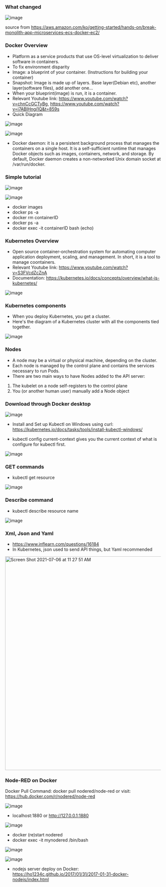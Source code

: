 ### What changed

![image](https://user-images.githubusercontent.com/56851781/124829190-4697f280-df46-11eb-9278-2aff17243b90.png)

source from https://aws.amazon.com/ko/getting-started/hands-on/break-monolith-app-microservices-ecs-docker-ec2/


### Docker Overview

* Platform as a service products that use OS-level virtualization to deliver software in containers.
* To fix environment disparity
* Image: a blueprint of your container. (Instructions for building your container)
* Snapshot: Image is made up of layers. Base layer(Debian etc), another layer(software files), add another one...
* When your blueprint(image) is run, it is a container.
* Relevant Youtube link: https://www.youtube.com/watch?v=chnCcGCTyBg, https://www.youtube.com/watch?v=i7ABlHngi1Q&t=859s
* Quick Diagram

![image](https://user-images.githubusercontent.com/56851781/126387770-8a264adf-d2e7-4389-a6ff-13df973c5ac7.png)


![image](https://user-images.githubusercontent.com/56851781/126391893-3a69174f-52dc-4e14-923e-872af10898bd.png)

* Docker daemon: it is a persistent background process that manages the containers on a single host. It is a self-sufficient runtime that manages Docker objects such as images, containers, network, and storage. By default, Docker daemon creates a non-networked Unix domain socket at /var/run/docker.


### Simple tutorial

![image](https://user-images.githubusercontent.com/56851781/124818095-98d21700-df38-11eb-87ff-0af2aa27bb92.png)

![image](https://user-images.githubusercontent.com/56851781/124816276-4ee83180-df36-11eb-9fb8-94ed30fae2c6.png)

* docker images
* docker ps -a
* docker rm containerID
* docker ps -a
* docker exec -it containerID bash  (echo)


### Kubernetes Overview

* Open source container-orchestration system for automating computer application deployment, scaling, and management. In short, it is a tool to manage coontainers.
* Relevant Youtube link: https://www.youtube.com/watch?v=S3FVcdZcZnA
* Documentation: https://kubernetes.io/docs/concepts/overview/what-is-kubernetes/

![image](https://user-images.githubusercontent.com/56851781/124295193-90d43a80-db26-11eb-94ef-03f990c9c13e.png)

### Kubernetes components
* When you deploy Kubernetes, you get a cluster.
* Here's the diagram of a Kubernetes cluster with all the components tied together.

![image](https://user-images.githubusercontent.com/56851781/124334240-791ba700-db64-11eb-9c9c-5d58acdb2ec8.png)

### Nodes
* A node may be a virtual or physical machine, depending on the cluster.
* Each node is managed by the control plane and contains the services necessary to run Pods.
* There are two main ways to have Nodes added to the API server:
1) The kubelet on a node self-registers to the control plane
2) You (or another human user) manually add a Node object


### Download through Docker desktop
![image](https://user-images.githubusercontent.com/56851781/124333701-052ccf00-db63-11eb-93a2-7782aa19732b.png)

* Install and Set up Kubectl on Windows using curl: https://kubernetes.io/docs/tasks/tools/install-kubectl-windows/

* kubectl config current-context gives you the current context of what is configure for kubectl first.

![image](https://user-images.githubusercontent.com/56851781/124334593-8e450580-db65-11eb-96c1-655d50e1916e.png)


### GET commands
* kubectl get resource

![image](https://user-images.githubusercontent.com/56851781/124336355-b7689480-db6b-11eb-9f82-f05ea8d124fe.png)


### Describe command
* kubectl describe resource name

![image](https://user-images.githubusercontent.com/56851781/124336734-1da1e700-db6d-11eb-9732-a051304881b1.png)


### Xml, Json and Yaml
* https://www.inflearn.com/questions/16184
* In Kubernetes, json used to send API things, but Yaml recommended

<img width="690" alt="Screen Shot 2021-07-06 at 11 27 51 AM" src="https://user-images.githubusercontent.com/56851781/124627135-4bc54680-de4d-11eb-9889-f4045b26c786.png">



### Node-RED on Docker

Docker Pull Command: docker pull nodered/node-red or visit: https://hub.docker.com/r/nodered/node-red

![image](https://user-images.githubusercontent.com/56851781/124831525-595ff680-df49-11eb-8bfd-8ac4adb44a30.png)

* localhost:1880 or http://127.0.0.1:1880

![image](https://user-images.githubusercontent.com/56851781/124831688-975d1a80-df49-11eb-9149-edf509626d88.png)

* docker (re)start nodered
* docker exec -it mynodered /bin/bash

![image](https://user-images.githubusercontent.com/56851781/124832702-0edf7980-df4b-11eb-9fa8-094c2f5f5cdd.png)

![image](https://user-images.githubusercontent.com/56851781/124833540-561a3a00-df4c-11eb-8b98-4c79d3ae0645.png)

* nodejs server deploy on Docker: https://ho1234c.github.io/2017/01/31/2017-01-31-docker-nodejs/index.html



